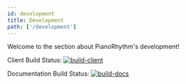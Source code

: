 ```yaml
---
id: development
title: Development
path: ['/development']
---
```


Welcome to the section about PianoRhythm's development!

Client Build Status:
[![build-client](https://github.com/PianoRhythm/pianorhythm/actions/workflows/build-client.yml/badge.svg)](https://github.com/PianoRhythm/pianorhythm/actions/workflows/build-client.yml)

Documentation Build Status:
[![build-docs](https://github.com/PianoRhythm/pianorhythm/actions/workflows/build-docs.yml/badge.svg)](https://github.com/PianoRhythm/pianorhythm/actions/workflows/build-docs.yml)